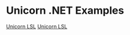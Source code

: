 # Unicorn .NET Examples

[Unicorn LSL](https://github.com/unicorn-bi/Unicorn-Suite-Hybrid-Black/tree/master/Unicorn%20.NET%20API/UnicornLSL)
[Unicorn LSL](https://github.com/unicorn-bi/Unicorn-Suite-Hybrid-Black/tree/master/Unicorn%20.NET%20API/UnicornUDP)
